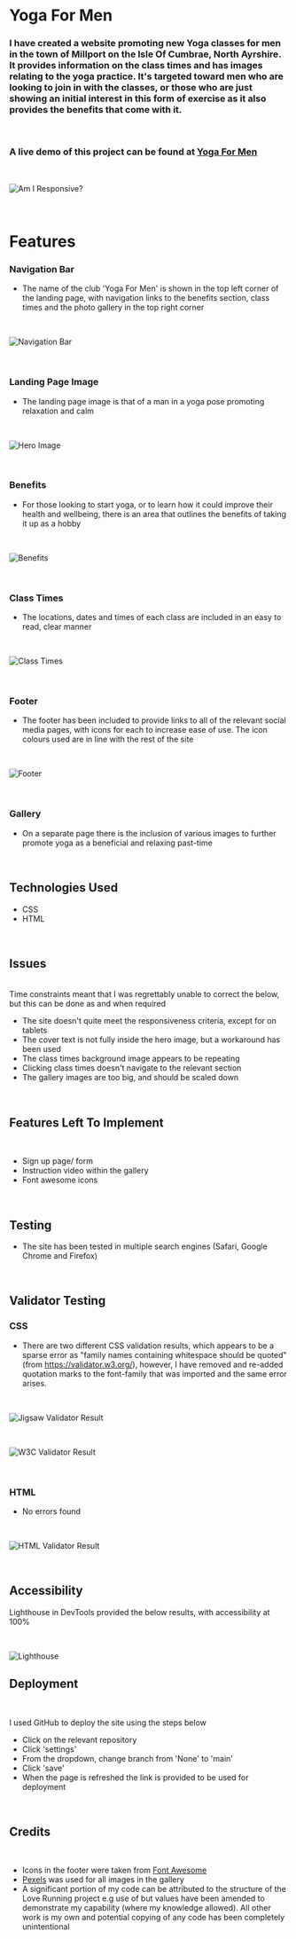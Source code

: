 # Yoga For Men

### I have created a website promoting new Yoga classes for men in the town of Millport on the Isle Of Cumbrae, North Ayrshire. It provides information on the class times and has images relating to the yoga practice. It's targeted toward men who are looking to join in with the classes, or those who are just showing an initial interest in this form of exercise as it also provides the benefits that come with it.

<br>

### A live demo of this project can be found at [Yoga For Men](https://alanpaterson82.github.io/project1/)

<br>

![Am I Responsive?](/assets/images/Am%20I%20Responsive%20Result.jpg)

<br>

# Features

### Navigation Bar
- The name of the club 'Yoga For Men' is shown in the top left corner of the landing page, with navigation links to the benefits section, class times and the photo gallery in the top right corner

<br>

![Navigation Bar](/assets/images/navigation-bar.jpg)

<br>

### Landing Page Image

- The landing page image is that of a man in a yoga pose promoting relaxation and calm

<br>

![Hero Image](/assets/images/hero-image.jpeg)

<br>

### Benefits

- For those looking to start yoga, or to learn how it could improve their health and wellbeing, there is an area that outlines the benefits of taking it up as a hobby

<br>

![Benefits](/assets/images/benefits.jpg)

<br>

### Class Times

- The locations, dates and times of each class are included in an easy to read, clear manner

<br>

![Class Times](/assets/images/class-times.jpg)

<br>

### Footer

- The footer has been included to provide links to all of the relevant social media pages, with icons for each to increase ease of use. The icon colours used are in line with the rest of the site

<br>

![Footer](/assets/images/footer-social-media-links.jpg)

<br>

### Gallery

- On a separate page there is the inclusion of various images to further promote yoga as a beneficial and relaxing past-time

<br>

## Technologies Used

- CSS
- HTML

<br>

## Issues


<br>
Time constraints meant that I was regrettably  unable to correct the below, but this can be done as and when required

<br>

- The site doesn't quite meet the responsiveness criteria, except for on tablets
- The cover text is not fully inside the hero image, but a workaround has been used
- The class times background image appears to be repeating 
- Clicking class times doesn't navigate to the relevant section
- The gallery images are too big, and should be scaled down

<br>

## Features Left To Implement

<br>

- Sign up page/ form
- Instruction video within the gallery
- Font awesome icons

<br>

## Testing

- The site has been tested in multiple search engines (Safari, Google Chrome and Firefox)

<br>

## Validator Testing

### CSS

- There are two different CSS validation results, which appears to be a sparse error as "family names containing whitespace should be quoted" (from https://validator.w3.org/), however, I have removed and re-added quotation marks to the font-family that was imported and the same error arises.

<br>

![Jigsaw Validator Result](/assets/images/CSS%20Jigsaw%20Validator%20Result.jpg)

<br>

![W3C Validator Result](/assets/images/CSS%20Validator%20Result%201.jpg)

<br>

### HTML
- No errors found

<br>

![HTML Validator Result](/assets/images/HTML%20W3C%20Validator%20Result.jpg)

<br>

## Accessibility

Lighthouse in DevTools provided the below results, with accessibility at 100%

<br>

![Lighthouse](/assets/images/Lighthouse%20Results.jpg)


## Deployment

<br>

I used GitHub to deploy the site using the steps below

- Click on the relevant repository
- Click 'settings'
- From the dropdown, change branch from 'None' to 'main'
- Click 'save'
- When the page is refreshed the link is provided to be used for deployment

<br>

## Credits

<br>

- Icons in the footer were taken from [Font Awesome](https://fontawesome.com/)
- [Pexels](pexels.com) was used for all images in the gallery
- A significant portion of my code can be attributed to the structure of the Love Running project e.g use of but values have been amended to demonstrate my capability (where my knowledge allowed). All other work is my own and potential copying of any code has been completely unintentional


